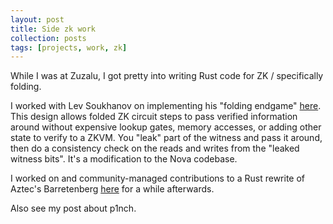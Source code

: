 ```yaml
---
layout: post
title: Side zk work
collection: posts
tags: [projects, work, zk]
---
```

While I was at Zuzalu, I got pretty into writing Rust code for ZK / specifically folding.

I worked with Lev Soukhanov on implementing his "folding endgame" [here](https://github.com/levs57/Moon-Moon). This design allows folded ZK circuit steps to pass verified information around without expensive lookup gates, memory accesses, or adding other state to verify to a ZKVM. You "leak" part of the witness and pass it around, then do a consistency check on the reads and writes from the "leaked witness bits". It's a modification to the Nova codebase.

I worked on and community-managed contributions to a Rust rewrite of Aztec's Barretenberg [here](https://github.com/laudiacay/barustenberg) for a while afterwards.

Also see my post about p1nch.